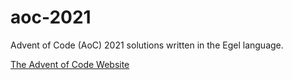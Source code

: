 # aoc-2021

Advent of Code (AoC) 2021 solutions written in the Egel language.

[The Advent of Code Website](https://adventofcode.com/)
